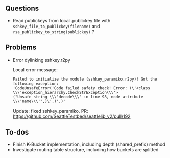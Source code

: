 ## Questions 

   - Read publickeys from local .publickey file with `sshkey_file_to_publickey(filename)` and `rsa_publickey_to_string(publickey)` ?

## Problems

  - Error dylinking sshkey.r2py 
  
    Local error message: 
    
        Failed to initialize the module (sshkey_paramiko.r2py)! Got the following exception: 
        'CodeUnsafeError('Code failed safety check! Error: (\'<class \\\'exception_hierarchy.CheckStrException\\\'> 
        ("Unsafe string \\\'decode\\\' in line 98, node attribute \\\'name\\\'",)\',)',)'
      
    Update: fixed sshkey_paramiko. PR: https://github.com/SeattleTestbed/seattlelib_v2/pull/192
    
 ## To-dos 
 
  - Finish K-Bucket implementation, including depth (shared_prefix) method 
  - Investigate routing table structure, including how buckets are splitted 
  
